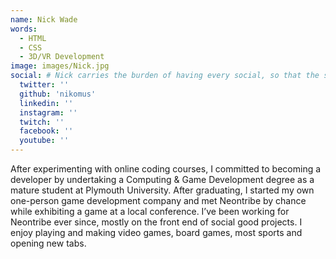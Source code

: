 ```yaml
---
name: Nick Wade
words:
  - HTML
  - CSS
  - 3D/VR Development
image: images/Nick.jpg
social: # Nick carries the burden of having every social, so that the schema is correctly generated
  twitter: ''
  github: 'nikomus'
  linkedin: ''
  instagram: ''
  twitch: ''
  facebook: ''
  youtube: ''
---
```


After experimenting with online coding courses, I committed to becoming a developer by undertaking a Computing & Game Development degree as a mature student at Plymouth University. After graduating, I started my own one-person game development company and met Neontribe by chance while exhibiting a game at a local conference. I’ve been working for Neontribe ever since, mostly on the front end of social good projects. I enjoy playing and making video games, board games, most sports and opening new tabs.

